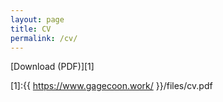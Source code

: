```yaml
---
layout: page
title: CV
permalink: /cv/
---
```


[Download (PDF)][1]

[1]:{{ https://www.gagecoon.work/ }}/files/cv.pdf
